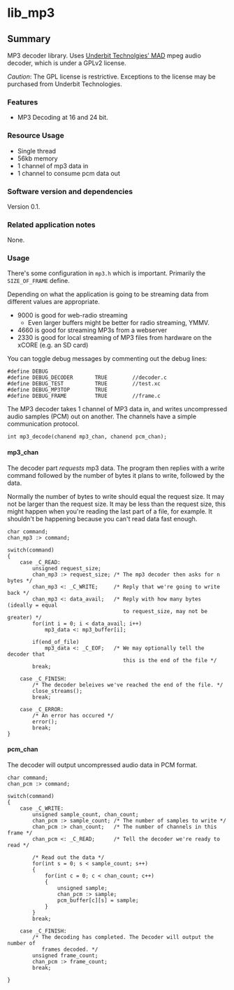lib_mp3
============

Summary
-------

MP3 decoder library. Uses [Underbit Technolgies'
MAD](http://www.underbit.com/products/mad/) mpeg audio decoder, which is under a
GPLv2 license.

*Caution*: The GPL license is restrictive. Exceptions to the license may be
purchased from Underbit Technologies.

### Features

 * MP3 Decoding at 16 and 24 bit.

### Resource Usage

 * Single thread
 * 56kb memory 
 * 1 channel of mp3 data in
 * 1 channel to consume pcm data out


### Software version and dependencies

Version 0.1. 

### Related application notes

None.


### Usage

There's some configuration in `mp3.h` which is important. Primarily the
`SIZE_OF_FRAME` define.

Depending on what the application is going to be streaming data from different
values are appropriate.

 * 9000 is good for web-radio streaming
   * Even larger buffers might be better for radio streaming, YMMV.
 * 4660 is good for streaming MP3s from a webserver
 * 2330 is good for local streaming of MP3 files from hardware on the xCORE
   (e.g. an SD card)


You can toggle debug messages by commenting out the debug lines:
```xc
#define DEBUG
#define DEBUG_DECODER       TRUE        //decoder.c
#define DEBUG_TEST          TRUE        //test.xc
#define DEBUG_MP3TOP        TRUE
#define DEBUG_FRAME         TRUE        //frame.c
```

The MP3 decoder takes 1 channel of MP3 data in, and writes uncompressed audio
samples (PCM) out on another. The channels have a simple communication protocol.

```xc
int mp3_decode(chanend mp3_chan, chanend pcm_chan);
```

#### mp3_chan

The decoder part _requests_ mp3 data. The program then replies with a write
command followed by the number of bytes it plans to write, followed by the data.

Normally the number of bytes to write should equal the request size. It may not
be larger than the request size. It may be less than the request size, this
might happen when you're reading the last part of a file, for example. It
shouldn't be happening because you can't read data fast enough.

```xc
char command;
chan_mp3 :> command;

switch(command)
{
    case _C_READ:
        unsigned request_size;
        chan_mp3 :> request_size; /* The mp3 decoder then asks for n bytes */
        chan_mp3 <: _C_WRITE;     /* Reply that we're going to write back */
        chan_mp3 <: data_avail;   /* Reply with how many bytes (ideally = equal
                                     to request_size, may not be greater) */
        for(int i = 0; i < data_avail; i++)
            mp3_data <: mp3_buffer[i];

        if(end_of_file)
            mp3_data <: _C_EOF;   /* We may optionally tell the decoder that 
                                     this is the end of the file */
        break;

    case _C_FINISH:
        /* The decoder beleives we've reached the end of the file. */
        close_streams();
        break;

    case _C_ERROR:
        /* An error has occured */
        error();
        break;
}
```

#### pcm_chan

The decoder will output uncompressed audio data in PCM format. 

```xc
char command;
chan_pcm :> command;

switch(command)
{
    case _C_WRITE:
        unsigned sample_count, chan_count;
        chan_pcm :> sample_count; /* The number of samples to write */
        chan_pcm :> chan_count;   /* The number of channels in this frame */
        chan_pcm <: _C_READ;      /* Tell the decoder we're ready to read */

        /* Read out the data */
        for(int s = 0; s < sample_count; s++)
        {
            for(int c = 0; c < chan_count; c++)
            {
                unsigned sample;
                chan_pcm :> sample;
                pcm_buffer[c][s] = sample;
            }
        }
        break;

    case _C_FINISH:
        /* The decoding has completed. The Decoder will output the number of
           frames decoded. */
        unsigned frame_count;
        chan_pcm :> frame_count;
        break;

}
```